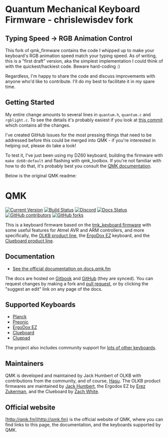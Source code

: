 # Quantum Mechanical Keyboard Firmware - chrislewisdev fork

## Typing Speed -> RGB Animation Control

This fork of qmk_firmware contains the code I whipped up to make your keyboard's RGB animation speed match your typing speed. As of writing, this is a "first draft" version, aka the simplest implementation I could think of with the quickest/hackiest code. Beware hard-coding :)

Regardless, I'm happy to share the code and discuss improvements with anyone who'd like to contribute. I'll do my best to facilitate it in my spare time.

## Getting Started

My entire change amounts to several lines in `quantum.h`, `quantum.c` and `rgblight.c`. To see the details it's probably easiest if you look at [this commit](https://github.com/chrislewisdev/qmk_firmware/commit/2d3fbc5d0ad70309ede5cdeb9cf84380fd69baae) which contains all the changes.

I've created GitHub Issues for the most pressing things that need to be addressed before this could be merged into QMK - if you're interested in helping out, please do take a look!

To test it, I've just been using my DZ60 keyboard, building the firmware with `make dz60:default` and flashing with qmk_toolbox. If you're not familiar with how to do that, it's probably best you consult the [QMK documentation](https://docs.qmk.fm/#/).

Below is the original QMK readme:

# QMK

[![Current Version](https://img.shields.io/github/tag/qmk/qmk_firmware.svg)](https://github.com/qmk/qmk_firmware/tags)
[![Build Status](https://travis-ci.org/qmk/qmk_firmware.svg?branch=master)](https://travis-ci.org/qmk/qmk_firmware)
[![Discord](https://img.shields.io/discord/440868230475677696.svg)](https://discord.gg/Uq7gcHh)
[![Docs Status](https://img.shields.io/badge/docs-ready-orange.svg)](https://docs.qmk.fm)
[![GitHub contributors](https://img.shields.io/github/contributors/qmk/qmk_firmware.svg)](https://github.com/qmk/qmk_firmware/pulse/monthly)
[![GitHub forks](https://img.shields.io/github/forks/qmk/qmk_firmware.svg?style=social&label=Fork)](https://github.com/qmk/qmk_firmware/)

This is a keyboard firmware based on the [tmk\_keyboard firmware](http://github.com/tmk/tmk_keyboard) with some useful features for Atmel AVR and ARM controllers, and more specifically, the [OLKB product line](https://olkb.com), the [ErgoDox EZ](http://www.ergodox-ez.com) keyboard, and the [Clueboard product line](http://clueboard.co/).

## Documentation

* [See the official documentation on docs.qmk.fm](https://docs.qmk.fm)

The docs are hosted on [Gitbook](https://www.gitbook.com/book/qmk/firmware/details) and [GitHub](/docs/) (they are synced). You can request changes by making a fork and [pull request](https://github.com/qmk/qmk_firmware/pulls), or by clicking the "suggest an edit" link on any page of the docs.

## Supported Keyboards

* [Planck](/keyboards/planck/)
* [Preonic](/keyboards/preonic/)
* [ErgoDox EZ](/keyboards/ergodox_ez/)
* [Clueboard](/keyboards/clueboard/)
* [Cluepad](/keyboards/clueboard/17/)

The project also includes community support for [lots of other keyboards](/keyboards/).

## Maintainers

QMK is developed and maintained by Jack Humbert of OLKB with contributions from the community, and of course, [Hasu](https://github.com/tmk). The OLKB product firmwares are maintained by [Jack Humbert](https://github.com/jackhumbert), the Ergodox EZ by [Erez Zukerman](https://github.com/ezuk), and the Clueboard by [Zach White](https://github.com/skullydazed).

## Official website

[http://qmk.fm](http://qmk.fm) is the official website of QMK, where you can find links to this page, the documentation, and the keyboards supported by QMK.
